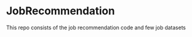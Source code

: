 # JobRecommendation       
This repo consists of the job recommendation code and few job datasets     
 
